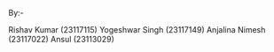 By:-

Rishav Kumar (23117115)
Yogeshwar Singh (23117149)
Anjalina Nimesh (23117022)
Ansul (23113029)
